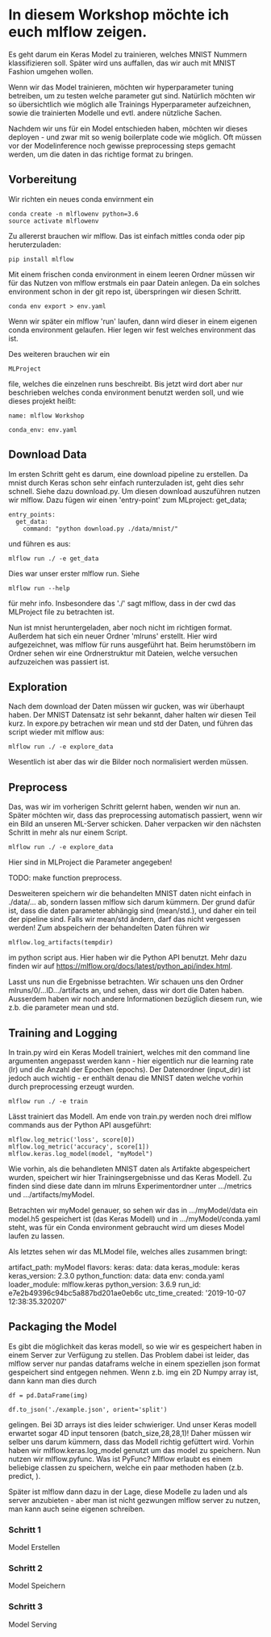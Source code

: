 # In diesem Workshop möchte ich euch mlflow zeigen.

Es geht darum ein Keras Model zu trainieren, welches MNIST Nummern klassifizieren soll. Später wird uns auffallen, das wir auch mit MNIST Fashion umgehen wollen. 

Wenn wir das Model trainieren, möchten wir hyperparameter tuning betreiben, um zu testen welche parameter gut sind. Natürlich möchten wir so übersichtlich wie möglich alle Trainings Hyperparameter aufzeichnen, sowie die trainierten Modelle und evtl. andere nützliche Sachen.

Nachdem wir uns für ein Model entschieden haben, möchten wir dieses deployen - und zwar mit so wenig boilerplate code wie möglich. Oft müssen vor der Modelinference noch gewisse preprocessing steps gemacht werden, um die daten in das richtige format zu bringen. 

## Vorbereitung

Wir richten ein neues conda envirnment ein

    conda create -n mlflowenv python=3.6
    source activate mlflowenv

Zu allererst brauchen wir mlflow. Das ist einfach mittles conda oder pip heruterzuladen:

    pip install mlflow

Mit einem frischen conda environment in einem leeren Ordner müssen wir für das Nutzen von mlflow erstmals ein paar Datein anlegen. Da ein solches environment schon in der git repo ist, überspringen wir diesen Schritt. 

    conda env export > env.yaml

Wenn wir später ein mlflow 'run' laufen, dann wird dieser in einem eigenen conda environment gelaufen. Hier legen wir fest welches environment das ist.

Des weiteren brauchen wir ein 

    MLProject

file, welches die einzelnen runs beschreibt. Bis  jetzt wird dort aber nur beschrieben welches conda environment benutzt werden soll, und wie dieses projekt heißt:

    name: mlflow Workshop 

    conda_env: env.yaml

## Download Data

Im ersten Schritt geht es darum, eine download pipeline zu erstellen. Da mnist durch Keras schon sehr einfach runterzuladen ist, geht dies sehr schnell. Siehe dazu download.py. 
Um diesen download auszuführen nutzen wir mlflow. Dazu fügen wir einen 'entry-point' zum MLproject: get_data;

    entry_points:
      get_data:
        command: "python download.py ./data/mnist/" 

und führen es aus:

    mlflow run ./ -e get_data

Dies war unser erster mlflow run. Siehe

    mlflow run --help
   
für mehr info. Insbesondere das './' sagt mlflow, dass in der cwd das MLProject file zu betrachten ist.

Nun ist mnist heruntergeladen, aber noch nicht im richtigen format. Außerdem hat sich ein neuer Ordner 'mlruns' erstellt. Hier wird aufgezeichnet, was mlflow für runs ausgeführt hat. Beim herumstöbern im Ordner sehen wir eine Ordnerstruktur mit Dateien, welche versuchen aufzuzeichen was passiert ist.

## Exploration

Nach dem download der Daten müssen wir gucken, was wir überhaupt haben. Der MNIST Datensatz ist sehr bekannt, daher halten wir diesen Teil kurz. In expore.py betrachen wir mean und std der Daten, und führen das script wieder mit mlflow aus:

    mlflow run ./ -e explore_data

Wesentlich ist aber das wir die Bilder noch normalisiert werden müssen.

## Preprocess

Das, was wir im vorherigen Schritt gelernt haben, wenden wir nun an. Später möchten wir, dass das preprocessing automatisch passiert, wenn wir ein Bild an unseren ML-Server schicken. Daher verpacken wir den nächsten Schritt in mehr als nur einem Script.

    mlflow run ./ -e explore_data

Hier sind in MLProject die Parameter angegeben!

TODO: make function preprocess. 

Desweiteren speichern wir die behandelten MNIST daten nicht einfach in ./data/... ab, sondern lassen mlflow sich darum kümmern. Der grund dafür ist, dass die daten parameter abhängig sind (mean/std.), und daher ein teil der pipeline sind. Falls wir mean/std ändern, darf das nicht vergessen werden! Zum abspeichern der behandelten Daten führen wir

    mlflow.log_artifacts(tempdir)

im python script aus. Hier haben wir die Python API benutzt. Mehr dazu finden wir auf https://mlflow.org/docs/latest/python_api/index.html.

Lasst uns nun die Ergebnisse betrachten. Wir schauen uns den Ordner mlruns/0/...ID.../artifacts an, und sehen, dass wir dort die Daten haben. Ausserdem haben wir noch andere Informationen bezüglich diesem run, wie z.b. die parameter mean und std.

## Training and Logging

In train.py wird ein Keras Modell trainiert, welches mit den command line argumenten angepasst werden kann - hier eigentlich nur die learning rate (lr) und die Anzahl der Epochen (epochs). Der Datenordner (input_dir) ist jedoch auch wichtig - er enthält denau die MNIST daten welche vorhin durch preprocessing erzeugt wurden.

    mlflow run ./ -e train

Lässt trainiert das Modell. Am ende von train.py werden noch drei mlflow commands aus der Python API ausgeführt:

    mlflow.log_metric('loss', score[0])
    mlflow.log_metric('accuracy', score[1])
    mlflow.keras.log_model(model, "myModel")

Wie vorhin, als die behandleten MNIST daten als Artifakte abgespeichert wurden, speichert wir hier Trainingsergebnisse und das Keras Modell. Zu finden sind diese date dann im mlruns Experimentordner unter .../metrics und .../artifacts/myModel.

Betrachten wir myModel genauer, so sehen wir das in .../myModel/data ein model.h5 gespeichert ist (das Keras Modell) und in .../myModel/conda.yaml steht, was für ein Conda environment gebraucht wird um dieses Model laufen zu lassen.

Als letztes sehen wir das MLModel file, welches alles zusammen bringt:

artifact_path: myModel
flavors:
  keras:
    data: data
    keras_module: keras
    keras_version: 2.3.0
  python_function:
    data: data
    env: conda.yaml
    loader_module: mlflow.keras
    python_version: 3.6.9
run_id: e7e2b49396c94bc5a887bd201ae0eb6c
utc_time_created: '2019-10-07 12:38:35.320207'

## Packaging the Model

Es gibt die möglichkeit das keras modell, so wie wir es gespeichert haben in einem Server zur Verfügung zu stellen. Das Problem dabei ist leider, das mlflow server nur pandas dataframs welche in einem speziellen json format gespeichert sind entgegen nehmen.
Wenn z.b. img ein 2D Numpy array ist, dann kann man dies durch

    df = pd.DataFrame(img)

    df.to_json('./example.json', orient='split')

gelingen.
Bei 3D arrays ist dies leider schwieriger. Und unser Keras modell erwartet sogar 4D input tensoren (batch_size,28,28,1)!
Daher müssen wir selber uns darum kümmern, dass das Modell richtig gefüttert wird. Vorhin haben wir mlflow.keras.log_model genutzt um das model zu speichern. Nun nutzen wir mlflow.pyfunc. Was ist PyFunc? Mlflow erlaubt es einem beliebige classen zu speichern, welche ein paar methoden haben (z.b. predict, ). 

Später ist mlflow dann dazu in der Lage, diese Modelle zu laden und als server anzubieten - aber man ist nicht gezwungen mlflow server zu nutzen, man kann auch seine eigenen schreiben.


### Schritt 1

Model Erstellen

### Schritt 2

Model Speichern

### Schritt 3

Model Serving


